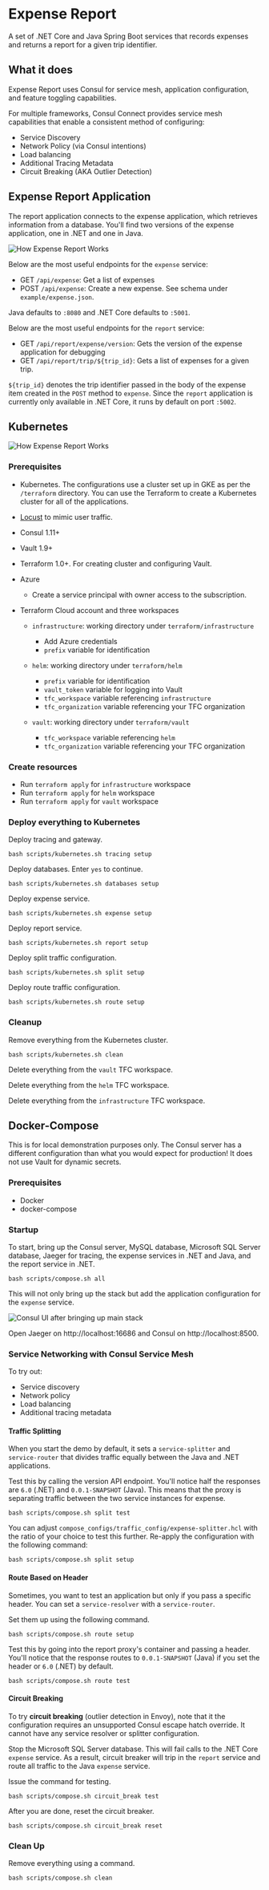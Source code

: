 # Expense Report

A set of .NET Core and Java Spring Boot services that records expenses
and returns a report for a given trip identifier.

## What it does

Expense Report uses Consul for service mesh, application configuration,
and feature toggling capabilities.

For multiple frameworks, Consul Connect provides service mesh capabilities
that enable a consistent method of configuring:

* Service Discovery
* Network Policy (via Consul intentions)
* Load balancing
* Additional Tracing Metadata
* Circuit Breaking (AKA Outlier Detection)

## Expense Report Application

The report application connects to the expense application, which retrieves information
from a database. You'll find two versions of the expense application, one in .NET and one in Java.

![How Expense Report Works](./image/diagram.png)

Below are the most useful endpoints for the `expense` service:

- GET `/api/expense`: Get a list of expenses
- POST `/api/expense`: Create a new expense. See schema under `example/expense.json`.

Java defaults to `:8080` and .NET Core
defaults to `:5001`.

Below are the most useful endpoints for the `report` service:

- GET `/api/report/expense/version`: Gets the version of the expense application for debugging
- GET `/api/report/trip/${trip_id}`: Gets a list of expenses for a given trip.

`${trip_id}` denotes the trip identifier passed in the body of the expense item
created in the `POST` method to `expense`. Since the `report` application is
currently only available in .NET Core, it runs by default on port `:5002`.
## Kubernetes

![How Expense Report Works](./image/kubernetes.png)

### Prerequisites

- Kubernetes. The configurations use a cluster set up in GKE as per the `/terraform` directory.
You can use the Terraform to create a Kubernetes cluster for all of the applications.

- [Locust](https://locust.io/) to mimic user traffic.

- Consul 1.11+

- Vault 1.9+

- Terraform 1.0+. For creating cluster and configuring Vault.

- Azure
  - Create a service principal with owner access to the subscription.

- Terraform Cloud account and three workspaces

    - `infrastructure`: working directory under `terraform/infrastructure`
       - Add Azure credentials
       - `prefix` variable for identification

    - `helm`: working directory under `terraform/helm`
       - `prefix` variable for identification
       - `vault_token` variable for logging into Vault
       - `tfc_workspace` variable referencing `infrastructure`
       - `tfc_organization` variable referencing your TFC organization

    - `vault`: working directory under `terraform/vault`
       - `tfc_workspace` variable referencing `helm`
       - `tfc_organization` variable referencing your TFC organization

### Create resources

- Run `terraform apply` for `infrastructure` workspace
- Run `terraform apply` for `helm` workspace
- Run `terraform apply` for `vault` workspace

### Deploy everything to Kubernetes

Deploy tracing and gateway.

```shell
bash scripts/kubernetes.sh tracing setup
```

Deploy databases. Enter `yes` to continue.

```shell
bash scripts/kubernetes.sh databases setup
```

Deploy expense service.

```shell
bash scripts/kubernetes.sh expense setup
```

Deploy report service.

```shell
bash scripts/kubernetes.sh report setup
```

Deploy split traffic configuration.

```shell
bash scripts/kubernetes.sh split setup
```

Deploy route traffic configuration.

```shell
bash scripts/kubernetes.sh route setup
```

### Cleanup

Remove everything from the Kubernetes cluster.

```shell
bash scripts/kubernetes.sh clean
```

Delete everything from the `vault` TFC workspace.

Delete everything from the `helm` TFC workspace.

Delete everything from the `infrastructure` TFC workspace.

## Docker-Compose

This is for local demonstration purposes only. The Consul server
has a different configuration than what you would expect for production!
It does not use Vault for dynamic secrets.
### Prerequisites

* Docker
* docker-compose

### Startup

To start, bring up the Consul server, MySQL database, Microsoft SQL
Server database, Jaeger for tracing,
the expense services in .NET and Java, and the report service
in .NET.

```shell
bash scripts/compose.sh all
```

This will not only bring up the stack but add the application configuration
for the `expense` service.

![Consul UI after bringing up main stack](./image/makeall.png)

Open Jaeger on http://localhost:16686 and Consul on http://localhost:8500.

### Service Networking with Consul Service Mesh

To try out:

* Service discovery
* Network policy
* Load balancing
* Additional tracing metadata

#### Traffic Splitting

When you start the demo by default, it sets a `service-splitter`
and `service-router` that divides traffic equally between the Java
and .NET applications.

Test this by calling the version API endpoint. You'll notice half the
responses are `6.0` (.NET) and `0.0.1-SNAPSHOT` (Java). This means
that the proxy is separating traffic between the two service
instances for expense.

```shell
bash scripts/compose.sh split test
```

You can adjust `compose_configs/traffic_config/expense-splitter.hcl`
with the ratio of your choice to test this further. Re-apply
the configuration with the following command:

```shell
bash scripts/compose.sh split setup
```

#### Route Based on Header

Sometimes, you want to test an application but only
if you pass a specific header. You can set a `service-resolver`
with a `service-router`.

Set them up using the following command.

```shell
bash scripts/compose.sh route setup
```

Test this by going into the report proxy's container
and passing a header. You'll notice that the response
routes to `0.0.1-SNAPSHOT` (Java) if you set the header
or `6.0` (.NET) by default.

```shell
bash scripts/compose.sh route test
```

#### Circuit Breaking

To try __circuit breaking__ (outlier detection in Envoy), note that it the
configuration requires an unsupported Consul escape hatch override. It cannot
have any service resolver or splitter configuration.

Stop the Microsoft SQL Server database. This will fail calls to the .NET Core
`expense` service. As a result, circuit breaker will trip in the `report`
service and route all traffic to the Java `expense` service.

Issue the command for testing.

```shell
bash scripts/compose.sh circuit_break test
```

After you are done, reset the circuit breaker.

```shell
bash scripts/compose.sh circuit_break reset
```

### Clean Up

Remove everything using a command.

```shell
bash scripts/compose.sh clean
```